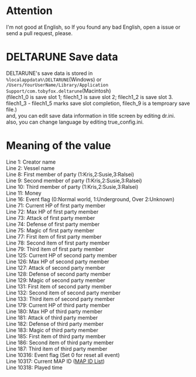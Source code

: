 <!--

	DELTARUNE MapID/SAVE Information.

    Copyright (C) 2018 SinoQ

    This program is free software: you can redistribute it and/or modify
    it under the terms of the GNU General Public License as published by
    the Free Software Foundation, either version 3 of the License, or
    (at your option) any later version.

    This program is distributed in the hope that it will be useful,
    but WITHOUT ANY WARRANTY; without even the implied warranty of
    MERCHANTABILITY or FITNESS FOR A PARTICULAR PURPOSE.  See the
    GNU General Public License for more details.

    You should have received a copy of the GNU General Public License
    along with this program.  If not, see <https://www.gnu.org/licenses/>.

-->

# Attention
I'm not good at English, so If you found any bad English, open a issue or send a pull request, please.  
# DELTARUNE Save data
DELTARUNE's save data is stored in  
`%localappdata%\DELTARUNE`(Windows)  or
`/Users/YourUserName/Library/Application Support/com.tobyfox.deltarune`(Macintosh)   
(filech1_0 is save slot 1; filech1_1 is save slot 2; filech1_2 is save slot 3. filech1_3 - filech1_5 marks save slot completion, filech_9 is a temproary save file.)  
and, you can edit save data information in title screen by editing dr.ini.  
also, you can change language by editing true_config.ini.  
# Meaning of the value
Line 1: Creator name  
Line 2: Vessel name  
Line 8: First member of party (1:Kris,2:Susie,3:Ralsei)  
Line 9: Second member of party (1:Kris,2:Susie,3:Ralsei)  
Line 10: Third member of party (1:Kris,2:Susie,3:Ralsei)  
Line 11: Money  
Line 16: Event flag (0:Normal world, 1:Underground, Over 2:Unknown)  
Line 71: Current HP of first party member  
Line 72: Max HP of first party member  
Line 73: Attack of first party member  
Line 74: Defense of first party member  
Line 75: Magic of first party member  
Line 77: First item of first party member  
Line 78: Second item of first party member  
Line 79: Third item of first party member  
Line 125: Current HP of second party member  
Line 126: Max HP of second party member  
Line 127: Attack of second party member  
Line 128: Defense of second party member  
Line 129: Magic of second party member  
Line 131: First item of second party member  
Line 132: Second item of second party member  
Line 133: Third item of second party member  
Line 179: Current HP of third party member  
Line 180: Max HP of third party member  
Line 181: Attack of third party member  
Line 182: Defense of third party member  
Line 183: Magic of third party member  
Line 185: First item of third party member  
Line 186: Second item of third party member  
Line 187: Third item of third party member  
Line 10316: Event flag (Set 0 for reset all event)  
Line 10317: Current MAP ID ([MAP ID List](https://github.com/SiroQ/DELTARUNE/blob/master/MAP_EN.md))  
Line 10318: Played time  
